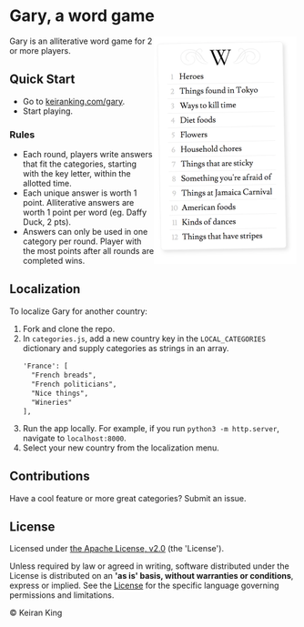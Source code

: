 # Gary, a word game

<img src="images/screenshot.png" align="right" width="250" height="400">

Gary is an alliterative word game for 2 or more players.

## Quick Start
* Go to [keiranking.com/gary](http://www.keiranking.com/gary/).
* Start playing.

### Rules
* Each round, players write answers that fit the categories, starting with the key letter, within the allotted time.
* Each unique answer is worth 1 point. Alliterative answers are worth 1 point per word (eg. Daffy Duck, 2 pts).
* Answers can only be used in one category per round. Player with the most points after all rounds are completed wins.

## Localization
To localize Gary for another country:
1. Fork and clone the repo.
1. In `categories.js`, add a new country key in the `LOCAL_CATEGORIES` dictionary and supply categories as strings in an array.
   ```
   'France': [
     "French breads",
     "French politicians",
     "Nice things",
     "Wineries"
   ],
   ```
1. Run the app locally. For example, if you run `python3 -m http.server`,
   navigate to `localhost:8000`.
1. Select your new country from the localization menu.

## Contributions
Have a cool feature or more great categories? Submit an issue.

## License
Licensed under [the Apache License, v2.0](http://www.apache.org/licenses/LICENSE-2.0) (the 'License').

Unless required by law or agreed in writing, software distributed under the License
is distributed on an **'as is' basis, without warranties or conditions**, express or implied.
See the [License](LICENSE.txt) for the specific language governing permissions and limitations.

&copy; Keiran King
